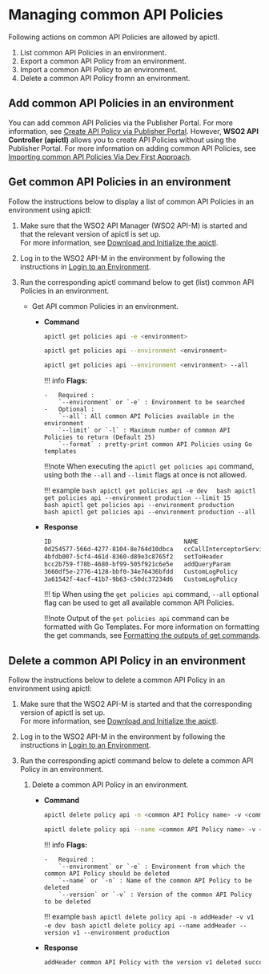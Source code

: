 # Managing common API Policies

Following actions on common API Policies are allowed by apictl.

1. List common API Policies in an environment.
2. Export a common API Policy from an environment.
3. Import a common API Policy to an environment.
4. Delete a common API Policy fromn an environment.

## Add common API Policies in an environment

You can add common API Policies via the Publisher Portal. For more information, see [Create API Policy via Publisher Portal]({{base_path}}/design/api-policies/create_policy).
However, **WSO2 API Controller (apictl)** allows you to create API Policies without using the Publisher Portal. For more information on adding common API Policies, see [Importing common API Policies Via Dev First Approach]({{base_path}}/install-and-setup/setup/api-controller/managing-apis-api-products/importing-common-api-policies-via-dev-first-approach).

## Get common API Policies in an environment

Follow the instructions below to display a list of common API Policies in an environment using apictl:

1.  Make sure that the WSO2 API Manager (WSO2 API-M) is started and that the relevant version of apictl is set up.   
     For more information, see [Download and Initialize the apictl]({{base_path}}/install-and-setup/setup/api-controller/getting-started-with-wso2-api-controller/#download-and-initialize-the-apictl).
2.  Log in to the WSO2 API-M in the environment by following the instructions in [Login to an Environment]({{base_path}}/install-and-setup/setup/api-controller/getting-started-with-wso2-api-controller/#login-to-an-environment).
3.  Run the corresponding apictl command below to get (list) common API Policies in an environment.

    - Get API common Policies in an environment.

        -   **Command**
            ``` bash
            apictl get policies api -e <environment>
            ```
            ``` bash
            apictl get policies api --environment <environment>
            ```
            ``` bash
            apictl get policies api --environment <environment> --all 
            ```

            !!! info
                **Flags:**  
                
                -   Required :  
                    `--environment` or `-e` : Environment to be searched  
                -   Optional :
                    `--all`: All common API Policies available in the environment
                    `--limit` or `-l` : Maximum number of common API Policies to return (Default 25)
                    `--format` : pretty-print common API Policies using Go templates

            !!!note
                When executing the `apictl get policies api` command, using both the `--all` and `--limit` flags at once is not allowed.

            !!! example
                ```bash
                apictl get policies api -e dev 
                ```
                ```bash
                apictl get policies api --environment production --limit 15 
                ```    
                ```bash
                apictl get policies api --environment production
                ```  
                ```bash
                apictl get policies api --environment production --all 
                ```  

        -   **Response**

            ```bash
            ID                                     NAME                       DISPLAY NAME                VERSION             CATEGORY            APPLICABLE FLOWS           SUPPORTED GATEWAYS        SUPPORTED API TYPES
            0d254577-566d-4277-8104-8e764d10dbca   ccCallInterceptorService   Call Interceptor Service    v1                  Mediation           [request response]         [ChoreoConnect]           [HTTP]
            4bfdb007-5cf4-461d-8360-d89e3c8765f2   setToHeader                Set To Header               v1                  Mediation           [request]                  [Synapse]                 [HTTP]
            bcc2b759-f78b-4680-bf99-505f921c6e5e   addQueryParam              Add Query Param             v1                  Mediation           [request]                  [Synapse ChoreoConnect]   [HTTP]
            3660df5e-2776-4128-bbf0-34e76436bfdd   CustomLogPolicy            Custom Log Policy           v1                  Mediation           [request]                  [Synapse]                 [HTTP SOAP]
            3a61542f-4acf-41b7-9b63-c50dc37234d6   CustomLogPolicy            Custom Log Policy           v2                  Mediation           [request fault]         [Synapse ChoreoConnect]   [HTTP SOAP SOAPTOREST]
            ```
            
            !!! tip 
                When using the `get policies api` command, `--all` optional flag can be used to 
                get all available common API Policies.

            !!!note
                Output of the `get policies api` command can be formatted with Go Templates. For more information on formatting the get commands, see [Formatting the outputs of get commands]({{base_path}}/install-and-setup/setup/api-controller/advanced-topics/formatting-the-output-of-get-command).
               

## Delete a common API Policy in an environment

Follow the instructions below to delete a common API Policy in an environment using apictl:

1.  Make sure that the WSO2 API-M is started and that the corresponding version of apictl is set up.   
For more information, see [Download and Initialize the apictl]({{base_path}}/install-and-setup/setup/api-controller/getting-started-with-wso2-api-controller/#download-and-initialize-the-apictl).
2.  Log in to the WSO2 API-M in the environment by following the instructions in [Login to an Environment]({{base_path}}/install-and-setup/setup/api-controller/getting-started-with-wso2-api-controller/#login-to-an-environment).
3.  Run the corresponding apictl command below to delete a common API Policy in an environment.

    1. Delete a common API Policy in an environment.

        -   **Command**
            ``` bash
            apictl delete policy api -n <common API Policy name> -v <common API Policy version> -e <environment>
            ```
            ``` bash
            apictl delete policy api --name <common API Policy name> -v <common API Policy version> --version <common API Policy version> --environment <environment> 
            ```

            !!! info
                **Flags:**  
                
                -   Required :  
                    `--environment` or `-e` : Environment from which the common API Policy should be deleted  
                    `--name` or `-n` : Name of the common API Policy to be deleted  
                    `--version` or `-v` : Version of the common API Policy to be deleted  

            !!! example
                ```bash
                apictl delete policy api -n addHeader -v v1 -e dev
                ```
                ```bash
                apictl delete policy api --name addHeader --version v1 --environment production 
                ```

        -   **Response**

            ```bash
            addHeader common API Policy with the version v1 deleted successfully!
            ```